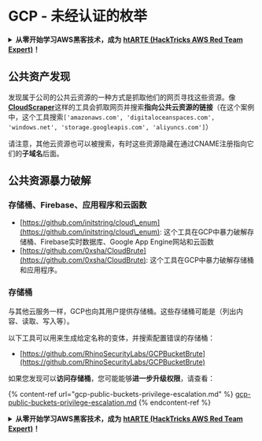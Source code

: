 # GCP - 未经认证的枚举

<details>

<summary><strong>从零开始学习AWS黑客技术，成为</strong> <a href="https://training.hacktricks.xyz/courses/arte"><strong>htARTE (HackTricks AWS Red Team Expert)</strong></a><strong>！</strong></summary>

支持HackTricks的其他方式：

* 如果您想在**HackTricks中看到您的公司广告**或**下载HackTricks的PDF**，请查看[**订阅计划**](https://github.com/sponsors/carlospolop)！
* 获取[**官方PEASS & HackTricks商品**](https://peass.creator-spring.com)
* 发现[**PEASS家族**](https://opensea.io/collection/the-peass-family)，我们独家的[**NFTs系列**](https://opensea.io/collection/the-peass-family)
* **加入** 💬 [**Discord群组**](https://discord.gg/hRep4RUj7f) 或 [**telegram群组**](https://t.me/peass) 或在 **Twitter** 🐦 上**关注**我 [**@carlospolopm**](https://twitter.com/carlospolopm)**。**
* **通过向** [**HackTricks**](https://github.com/carlospolop/hacktricks) 和 [**HackTricks Cloud**](https://github.com/carlospolop/hacktricks-cloud) github仓库提交PR来分享您的黑客技巧。**

</details>

## 公共资产发现

发现属于公司的公共云资源的一种方式是抓取他们的网页寻找这些资源。像[**CloudScraper**](https://github.com/jordanpotti/CloudScraper)这样的工具会抓取网页并搜索**指向公共云资源的链接**（在这个案例中，这个工具搜索`['amazonaws.com', 'digitaloceanspaces.com', 'windows.net', 'storage.googleapis.com', 'aliyuncs.com']`）

请注意，其他云资源也可以被搜索，有时这些资源隐藏在通过CNAME注册指向它们的**子域名**后面。

## 公共资源暴力破解

### 存储桶、Firebase、应用程序和云函数

* [https://github.com/initstring/cloud\_enum](https://github.com/initstring/cloud\_enum): 这个工具在GCP中暴力破解存储桶、Firebase实时数据库、Google App Engine网站和云函数
* [https://github.com/0xsha/CloudBrute](https://github.com/0xsha/CloudBrute): 这个工具在GCP中暴力破解存储桶和应用程序。

### 存储桶

与其他云服务一样，GCP也向其用户提供存储桶。这些存储桶可能是（列出内容、读取、写入等）。

以下工具可以用来生成给定名称的变体，并搜索配置错误的存储桶：

* [https://github.com/RhinoSecurityLabs/GCPBucketBrute](https://github.com/RhinoSecurityLabs/GCPBucketBrute)

如果您发现可以**访问存储桶**，您可能能够**进一步升级权限**，请查看：

{% content-ref url="gcp-public-buckets-privilege-escalation.md" %}
[gcp-public-buckets-privilege-escalation.md](gcp-public-buckets-privilege-escalation.md)
{% endcontent-ref %}

<details>

<summary><strong>从零开始学习AWS黑客技术，成为</strong> <a href="https://training.hacktricks.xyz/courses/arte"><strong>htARTE (HackTricks AWS Red Team Expert)</strong></a><strong>！</strong></summary>

支持HackTricks的其他方式：

* 如果您想在**HackTricks中看到您的公司广告**或**下载HackTricks的PDF**，请查看[**订阅计划**](https://github.com/sponsors/carlospolop)！
* 获取[**官方PEASS & HackTricks商品**](https://peass.creator-spring.com)
* 发现[**PEASS家族**](https://opensea.io/collection/the-peass-family)，我们独家的[**NFTs系列**](https://opensea.io/collection/the-peass-family)
* **加入** 💬 [**Discord群组**](https://discord.gg/hRep4RUj7f) 或 [**telegram群组**](https://t.me/peass) 或在 **Twitter** 🐦 上**关注**我 [**@carlospolopm**](https://twitter.com/carlospolopm)**。**
* **通过向** [**HackTricks**](https://github.com/carlospolop/hacktricks) 和 [**HackTricks Cloud**](https://github.com/carlospolop/hacktricks-cloud) github仓库提交PR来分享您的黑客技巧。**

</details>
